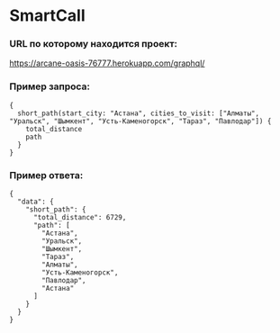 # SmartCall

### URL по которому находится проект:

https://arcane-oasis-76777.herokuapp.com/graphql/

### Пример запроса:

```
{
  short_path(start_city: "Астана", cities_to_visit: ["Алматы", "Уральск", "Шымкент", "Усть-Каменогорск", "Тараз", "Павлодар"]) {
    total_distance
    path
  }
}
```

### Пример ответа:
```
{
  "data": {
    "short_path": {
      "total_distance": 6729,
      "path": [
        "Астана",
        "Уральск",
        "Шымкент",
        "Тараз",
        "Алматы",
        "Усть-Каменогорск",
        "Павлодар",
        "Астана"
      ]
    }
  }
}
```
